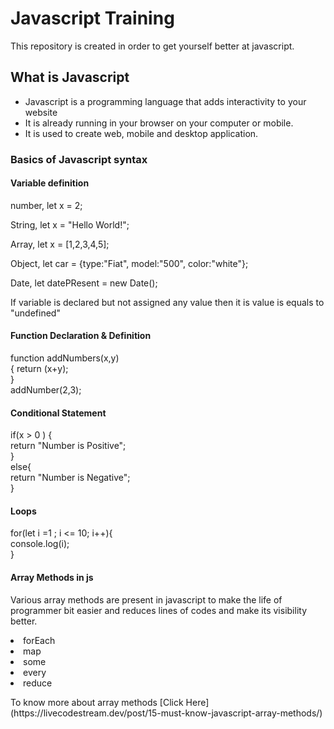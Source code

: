 # Javascript Training

This repository is created in order to get yourself better at javascript.

<h2>What is Javascript</h2>
 
 * Javascript is a programming language that adds interactivity to your website
 * It is already running in your browser on your computer or mobile.
 * It is used to create web, mobile and desktop application.

<h3> Basics of Javascript syntax</h3>

<h4> Variable definition</h4>
<p> number, let x = 2; </p>
<p> String, let x = "Hello World!"; </p>
<p> Array,  let x = [1,2,3,4,5]; </p>
<p> Object, let car = {type:"Fiat", model:"500", color:"white"};</p>
<p> Date, let datePResent = new Date(); </p>
<p> If variable is declared but not assigned any value then it is value is equals to "undefined"</p>

<h4> Function Declaration & Definition</h4>
<p> function addNumbers(x,y)<br />{ return (x+y);<br/>}<br/>                
addNumber(2,3);
</p>

<h4>Conditional Statement</h4>
<p>
 if(x > 0 ) { <br/>
    return "Number is Positive";<br/>
 }<br/>
 else{<br/>
  return "Number is Negative";<br/>
 }
 </p>

<h4>Loops</h4>
<p> for(let i =1 ; i <= 10; i++){<br/>
    console.log(i); <br/>}</p>

<h4>Array Methods in js </h4>
<p> Various array methods are present in javascript to make the life of programmer bit easier and reduces lines of codes and make its visibility better.</p>
<li> forEach</li>
<li> map</li>
<li> some</li>
<li> every</li>
<li> reduce</li>
<p>To know more about array methods
[Click Here](https://livecodestream.dev/post/15-must-know-javascript-array-methods/)
</p>

